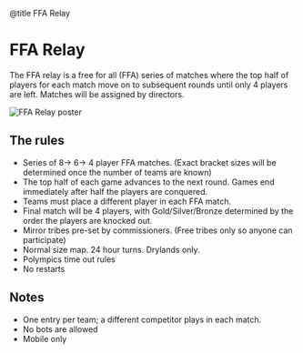 @title FFA Relay

# FFA Relay

The FFA relay is a free for all (FFA) series of matches where the top half of players for each match move on to subsequent rounds until only 4 players are left. Matches will be assigned by directors.

![FFA Relay poster](/images/ffa_relay.png)

## The rules
- Series of 8-> 6-> 4 player FFA matches. (Exact bracket sizes will be determined once the number of teams are known)
- The top half of each game advances to the next round. Games end immediately after half the players are conquered. 
- Teams must place a different player in each FFA match. 
- Final match will be 4 players, with Gold/Silver/Bronze determined by the order the players are knocked out. 
- Mirror tribes pre-set by commissioners. (Free tribes only so anyone can participate)
- Normal size map. 24 hour turns. Drylands only.
- Polympics time out rules
- No restarts

## Notes
- One entry per team; a different competitor plays in each match.
- No bots are allowed
- Mobile only
